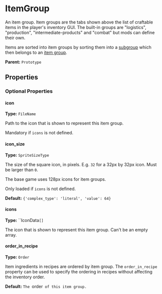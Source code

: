 # ItemGroup

An item group. Item groups are the tabs shown above the list of craftable items in the player's inventory GUI. The built-in groups are "logistics", "production", "intermediate-products" and "combat" but mods can define their own.

Items are sorted into item groups by sorting them into a [subgroup](prototype:ItemPrototype::subgroup) which then belongs to an [item group](prototype:ItemSubGroup::group).

**Parent:** `Prototype`

## Properties

### Optional Properties

#### icon

**Type:** `FileName`

Path to the icon that is shown to represent this item group.

Mandatory if `icons` is not defined.

#### icon_size

**Type:** `SpriteSizeType`

The size of the square icon, in pixels. E.g. `32` for a 32px by 32px icon. Must be larger than `0`.

The base game uses 128px icons for item groups.

Only loaded if `icons` is not defined.

**Default:** `{'complex_type': 'literal', 'value': 64}`

#### icons

**Type:** ``IconData`[]`

The icon that is shown to represent this item group. Can't be an empty array.

#### order_in_recipe

**Type:** `Order`

Item ingredients in recipes are ordered by item group. The `order_in_recipe` property can be used to specify the ordering in recipes without affecting the inventory order.

**Default:** `The `order` of this item group.`

